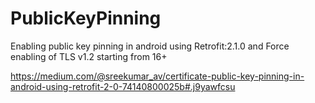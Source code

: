 # PublicKeyPinning
Enabling public key pinning in android using Retrofit:2.1.0 and Force enabling of TLS v1.2 starting from 16+

https://medium.com/@sreekumar_av/certificate-public-key-pinning-in-android-using-retrofit-2-0-74140800025b#.j9yawfcsu

